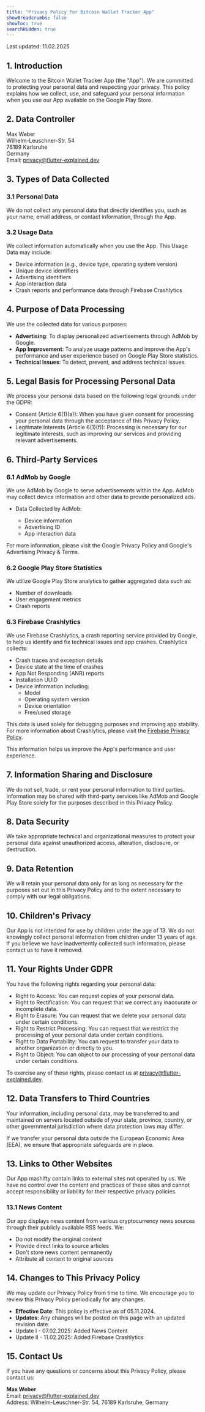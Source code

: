 ```yaml
---
title: "Privacy Policy for Bitcoin Wallet Tracker App"
showBreadcrumbs: false
showToc: true
searchHidden: true
---
```


Last updated: 11.02.2025

## 1. Introduction

Welcome to the Bitcoin Wallet Tracker App (the "App"). We are committed to protecting your personal data and respecting your privacy. This policy explains how we collect, use, and safeguard your personal information when you use our App available on the Google Play Store.

## 2. Data Controller

Max Weber\
Wilhelm-Leuschner-Str. 54\
76189 Karlsruhe\
Germany\
Email: [privacy@flutter-explained.dev](mailto:privacy@flutter-explained.dev)

## 3. Types of Data Collected

### 3.1 Personal Data

We do not collect any personal data that directly identifies you, such as your name, email address, or contact information, through the App.

### 3.2 Usage Data

We collect information automatically when you use the App. This Usage Data may include:

- Device information (e.g., device type, operating system version)
- Unique device identifiers
- Advertising identifiers
- App interaction data
- Crash reports and performance data through Firebase Crashlytics

## 4. Purpose of Data Processing

We use the collected data for various purposes:

- **Advertising**: To display personalized advertisements through AdMob by Google.
- **App Improvement**: To analyze usage patterns and improve the App's performance and user experience based on Google Play Store statistics.
- **Technical Issues**: To detect, prevent, and address technical issues.

## 5. Legal Basis for Processing Personal Data

We process your personal data based on the following legal grounds under the GDPR:

- Consent (Article 6(1)(a)): When you have given consent for processing your personal data through the acceptance of this Privacy Policy.
- Legitimate Interests (Article 6(1)(f)): Processing is necessary for our legitimate interests, such as improving our services and providing relevant advertisements.

## 6. Third-Party Services

### 6.1 AdMob by Google

We use AdMob by Google to serve advertisements within the App. AdMob may collect device information and other data to provide personalized ads.

- Data Collected by AdMob:

  - Device information
  - Advertising ID
  - App interaction data

For more information, please visit the Google Privacy Policy and Google's Advertising Privacy & Terms.

### 6.2 Google Play Store Statistics

We utilize Google Play Store analytics to gather aggregated data such as:

- Number of downloads
- User engagement metrics
- Crash reports

### 6.3 Firebase Crashlytics

We use Firebase Crashlytics, a crash reporting service provided by Google, to help us identify and fix technical issues and app crashes. Crashlytics collects:

- Crash traces and exception details
- Device state at the time of crashes
- App Not Responding (ANR) reports
- Installation UUID
- Device information including:
  - Model
  - Operating system version
  - Device orientation
  - Free/used storage

This data is used solely for debugging purposes and improving app stability. For more information about Crashlytics, please visit the [Firebase Privacy Policy](https://firebase.google.com/support/privacy).

This information helps us improve the App's performance and user experience.

## 7. Information Sharing and Disclosure

We do not sell, trade, or rent your personal information to third parties. Information may be shared with third-party services like AdMob and Google Play Store solely for the purposes described in this Privacy Policy.

## 8. Data Security

We take appropriate technical and organizational measures to protect your personal data against unauthorized access, alteration, disclosure, or destruction.

## 9. Data Retention

We will retain your personal data only for as long as necessary for the purposes set out in this Privacy Policy and to the extent necessary to comply with our legal obligations.

## 10. Children's Privacy

Our App is not intended for use by children under the age of 13. We do not knowingly collect personal information from children under 13 years of age. If you believe we have inadvertently collected such information, please contact us to have it removed.

## 11. Your Rights Under GDPR

You have the following rights regarding your personal data:

- Right to Access: You can request copies of your personal data.
- Right to Rectification: You can request that we correct any inaccurate or incomplete data.
- Right to Erasure: You can request that we delete your personal data under certain conditions.
- Right to Restrict Processing: You can request that we restrict the processing of your personal data under certain conditions.
- Right to Data Portability: You can request to transfer your data to another organization or directly to you.
- Right to Object: You can object to our processing of your personal data under certain conditions.

To exercise any of these rights, please contact us at [privacy@flutter-explained.dev](mailto:shiftprivacy@flutter-explained.dev).

## 12. Data Transfers to Third Countries

Your information, including personal data, may be transferred to and maintained on servers located outside of your state, province, country, or other governmental jurisdiction where data protection laws may differ.

If we transfer your personal data outside the European Economic Area (EEA), we ensure that appropriate safeguards are in place.

## 13. Links to Other Websites

Our App mashifty contain links to external sites not operated by us. We have no control over the content and practices of these sites and cannot accept responsibility or liability for their respective privacy policies.

### 13.1 News Content
Our app displays news content from various cryptocurrency news sources through their publicly available RSS feeds. We:
- Do not modify the original content
- Provide direct links to source articles
- Don't store news content permanently
- Attribute all content to original sources

## 14. Changes to This Privacy Policy

We may update our Privacy Policy from time to time. We encourage you to review this Privacy Policy periodically for any changes.

- **Effective Date**: This policy is effective as of 05.11.2024.
- **Updates**: Any changes will be posted on this page with an updated revision date.
- Update I - 07.02.2025: Added News Content
- Update II - 11.02.2025: Added Firebase Crashlytics

## 15. Contact Us

If you have any questions or concerns about this Privacy Policy, please contact us:

**Max Weber**\
Email: [privacy@flutter-explained.dev](mailto:privacy@flutter-explained.dev)\
Address: Wilhelm-Leuschner-Str. 54, 76189 Karlsruhe, Germany
